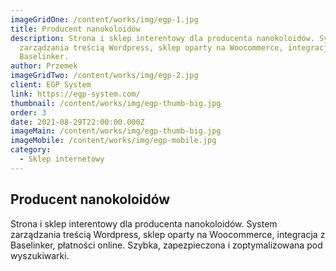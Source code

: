 ```yaml
---
imageGridOne: /content/works/img/egp-1.jpg
title: Producent nanokoloidów
description: Strona i sklep interentowy dla producenta nanokoloidów. Systemem
  zarządzania treścią Wordpress, sklep oparty na Woocommerce, integracja z
  Baselinker.
author: Przemek
imageGridTwo: /content/works/img/egp-2.jpg
client: EGP System
link: https://egp-system.com/
thumbnail: /content/works/img/egp-thumb-big.jpg
order: 3
date: 2021-08-29T22:00:00.000Z
imageMain: /content/works/img/egp-thumb-big.jpg
imageMobile: /content/works/img/egp-mobile.jpg
category:
  - Sklep internetowy
---
```


## Producent nanokoloidów

Strona i sklep interentowy dla producenta nanokoloidów. System zarządzania treścią Wordpress, sklep oparty na Woocommerce, integracja z Baselinker, płatności online. Szybka, zapezpieczona i zoptymalizowana pod wyszukiwarki.

